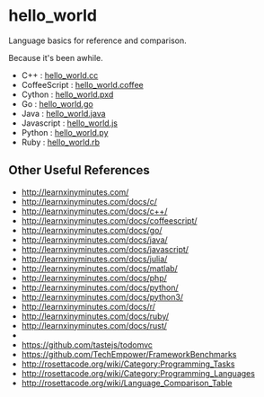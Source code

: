 hello_world
==============
Language basics for reference and comparison.

Because it's been awhile.

* C++ : [hello_world.cc](https://github.com/westurner/hello_world/blob/master/c%2B%2B/hello_world.cc)
* CoffeeScript : [hello_world.coffee](https://github.com/westurner/hello_world/blob/master/coffeescript/src/hello_world.coffee)
* Cython : [hello_world.pxd](https://github.com/westurner/hello_world/blob/master/cython/hello_world.pxd)
* Go : [hello_world.go](https://github.com/westurner/hello_world/blob/master/go/hello_world.go)
* Java : [hello_world.java](https://github.com/westurner/hello_world/blob/master/java/HelloWorld.java)
* Javascript : [hello_world.js](https://github.com/westurner/hello_world/blob/master/javascript/hello_world.js)
* Python : [hello_world.py](https://github.com/westurner/hello_world/blob/master/python/hello_world.py)
* Ruby : [hello_world.rb](https://github.com/westurner/hello_world/blob/master/ruby/hello_world.rb)


Other Useful References
-------------------------
* http://learnxinyminutes.com/
* http://learnxinyminutes.com/docs/c/
* http://learnxinyminutes.com/docs/c++/
* http://learnxinyminutes.com/docs/coffeescript/
* http://learnxinyminutes.com/docs/go/
* http://learnxinyminutes.com/docs/java/
* http://learnxinyminutes.com/docs/javascript/
* http://learnxinyminutes.com/docs/julia/
* http://learnxinyminutes.com/docs/matlab/
* http://learnxinyminutes.com/docs/php/
* http://learnxinyminutes.com/docs/python/
* http://learnxinyminutes.com/docs/python3/
* http://learnxinyminutes.com/docs/r/
* http://learnxinyminutes.com/docs/ruby/
* http://learnxinyminutes.com/docs/rust/
* 
* https://github.com/tastejs/todomvc
* https://github.com/TechEmpower/FrameworkBenchmarks
* http://rosettacode.org/wiki/Category:Programming_Tasks
* http://rosettacode.org/wiki/Category:Programming_Languages
* http://rosettacode.org/wiki/Language_Comparison_Table
